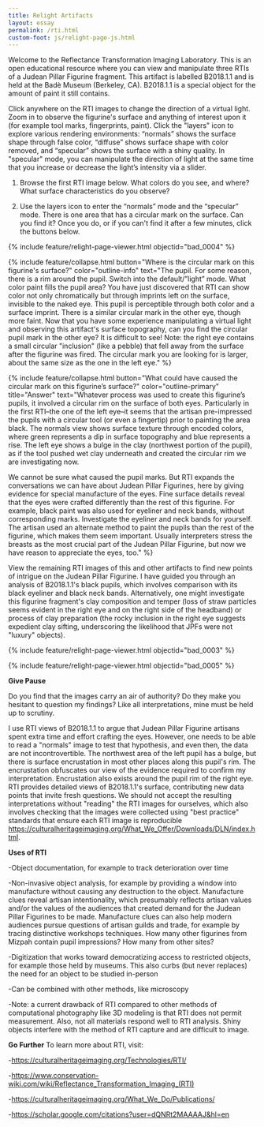 ```yaml
---
title: Relight Artifacts
layout: essay
permalink: /rti.html
custom-foot: js/relight-page-js.html
---
```


Welcome to the Reflectance Transformation Imaging Laboratory. This is an open educational resource where you can view and manipulate three RTIs of a Judean Pillar Figurine fragment. This artifact is labelled B2018.1.1 and is held at the Badè Museum (Berkeley, CA). B2018.1.1 is a special object for the amount of paint it still contains.

Click anywhere on the RTI images to change the direction of a virtual light. Zoom in to observe the figurine's surface and anything of interest upon it (for example tool marks, fingerprints, paint). Click the "layers" icon to explore various rendering environments: “normals” shows the surface shape through false color, “diffuse” shows surface shape with color removed, and “specular” shows the surface with a shiny quality. In "specular" mode, you can manipulate the direction of light at the same time that you increase or decrease the light’s intensity via a slider.

1) Browse the first RTI image below. What colors do you see, and where? What surface characteristics do you observe?

2) Use the layers icon to enter the “normals” mode and the “specular” mode. There is one area that has a circular mark on the surface. Can you find it? Once you do, or if you can't find it after a few minutes, click the buttons below.

{% include feature/relight-page-viewer.html objectid="bad_0004" %}

{% include feature/collapse.html button="Where is the circular mark on this figurine's surface?" color="outline-info" text="The pupil. For some reason, there is a rim around the pupil. Switch into the default/”light” mode. What color paint fills the pupil area? You have just discovered that RTI can show color not only chromatically but through imprints left on the surface, invisible to the naked eye. This pupil is perceptible through both color and a surface imprint. There is a similar circular mark in the other eye, though more faint. Now that you have some experience manipulating a virtual light and observing this artifact's surface topography, can you find the circular pupil mark in the other eye? It is difficult to see! Note: the right eye contains a small circular "inclusion" (like a pebble) that fell away from the surface after the figurine was fired. The circular mark you are looking for is larger, about the same size as the one in the left eye." %}

{% include feature/collapse.html button="What could have caused the circular mark on this figurine’s surface?" color="outline-primary" title="Answer" text="Whatever process was used to create this figurine’s pupils, it involved a circular rim on the surface of both eyes. Particularly in the first RTI–the one of the left eye–it seems that the artisan pre-impressed the pupils with a circular tool (or even a fingertip) prior to painting the area black. The normals view shows surface texture through encoded colors, where green represents a dip in surface topography and blue represents a rise. The left eye shows a bulge in the clay (northwest portion of the pupil), as if the tool pushed wet clay underneath and created the circular rim we are investigating now.

We cannot be sure what caused the pupil marks. But RTI expands the conversations we can have about Judean Pillar Figurines, here by giving evidence for special manufacture of the eyes. Fine surface details reveal that the eyes were crafted differently than the rest of this figurine. For example, black paint was also used for eyeliner and neck bands, without corresponding marks. Investigate the eyeliner and neck bands for yourself. The artisan used an alternate method to paint the pupils than the rest of the figurine, which makes them seem important. Usually interpreters stress the breasts as the most crucial part of the Judean Pillar Figurine, but now we have reason to appreciate the eyes, too." %}


View the remaining RTI images of this and other artifacts to find new points of intrigue on the Judean Pillar Figurine. I have guided you through an analysis of B2018.1.1's black pupils, which involves comparison with its black eyeliner and black neck bands. Alternatively, one might investigate this figurine fragment's clay composition and temper (loss of straw particles seems evident in the right eye and on the right side of the headband) or process of clay preparation (the rocky inclusion in the right eye suggests expedient clay sifting, underscoring the likelihood that JPFs were not "luxury" objects).
   
{% include feature/relight-page-viewer.html objectid="bad_0003" %}

{% include feature/relight-page-viewer.html objectid="bad_0005" %}


**Give Pause**

Do you find that the images carry an air of authority? Do they make you hesitant to question my findings? Like all interpretations, mine must be held up to scrutiny. 

I use RTI views of B2018.1.1 to argue that Judean Pillar Figurine artisans spent extra time and effort crafting the eyes. However, one needs to be able to read a "normals" image to test that hypothesis, and even then, the data are not incontrovertible. The northwest area of the left pupil has a bulge, but there is surface encrustation in most other places along this pupil's rim. The encrustation obfuscates our view of the evidence required to confirm my interpretation. Encrustation also exists around the pupil rim of the right eye. RTI provides detailed views of B2018.1.1's surface, contributing new data points that invite fresh questions. We should not accept the resulting interpretations without "reading" the RTI images for ourselves, which also involves checking that the images were collected using "best practice" standards that ensure each RTI image is reproducible <https://culturalheritageimaging.org/What_We_Offer/Downloads/DLN/index.html>.


**Uses of RTI**

-Object documentation, for example to track deterioration over time

-Non-invasive object analysis, for example by providing a window into manufacture without causing any destruction to the object. Manufacture clues reveal artisan intentionality, which presumably reflects artisan values and/or the values of the audiences that created demand for the Judean Pillar Figurines to be made. Manufacture clues can also help modern audiences pursue questions of artisan guilds and trade, for example by tracing distinctive workshops techniques. How many other figurines from Mizpah contain pupil impressions? How many from other sites?

-Digitization that works toward democratizing access to restricted objects, for example those held by museums. This also curbs (but never replaces) the need for an object to be studied in-person

-Can be combined with other methods, like microscopy

-Note: a current drawback of RTI compared to other methods of computational photography like 3D modeling is that RTI does not permit measurement. Also, not all materials respond well to RTI analysis. Shiny objects interfere with the method of RTI capture and are difficult to image.



**Go Further**
To learn more about RTI, visit:

-https://culturalheritageimaging.org/Technologies/RTI/

-https://www.conservation-wiki.com/wiki/Reflectance_Transformation_Imaging_(RTI)

-https://culturalheritageimaging.org/What_We_Do/Publications/

-https://scholar.google.com/citations?user=dQNRt2MAAAAJ&hl=en 